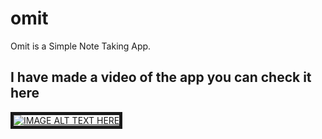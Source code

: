# omit

Omit is a Simple Note Taking App.

## I have made a video of the app you can check it here

<a href="https://youtu.be/6rupMrE2Kus
" target="_blank"><img src="https://i9.ytimg.com/vi_webp/6rupMrE2Kus/mqdefault.webp?time=1611904500000&sqp=CPTrzoAG&rs=AOn4CLAB0zyayetwGbnYPy8-DXtkWRpNtw"
alt="IMAGE ALT TEXT HERE" border="5" /> </a>
